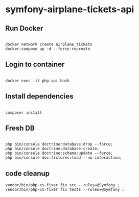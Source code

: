 # symfony-airplane-tickets-api

## Run Docker

```

docker network create airplane_tickets
docker-compose up -d --force-recreate

```

## Login to container

```

docker exec -it php-api bash

```

## Install dependencies

```

composer install

```



## Fresh DB

```

php bin/console doctrine:database:drop --force;
php bin/console doctrine:database:create;
php bin/console doctrine:schema:update --force;
php bin/console doc:fixtures:load --no-interaction;

```

## code cleanup

```
vendor/bin/php-cs-fixer fix src --rules=@Symfony ;
vendor/bin/php-cs-fixer fix tests --rules=@Symfony ;

```
